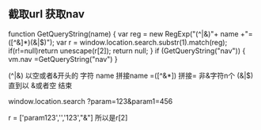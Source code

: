 
## 截取url 获取nav
function GetQueryString(name)
{
    var reg = new RegExp("(^|&)"+ name +"=([^&]*)(&|$)");
    var r = window.location.search.substr(1).match(reg);
    if(r!=null)return  unescape(r[2]); return null;
}
if (GetQueryString("nav")) {
    vm.nav =GetQueryString("nav")
}  

(^|&) 以空或者&开头的 字符
name  拼接name
=([^&*]) 拼接= 非&字符n个
(&|$) 直到以 &或者空 结束

window.location.search  ?param=123&param1=456

r = ['param123','','123',"&"]
所以是r[2]
